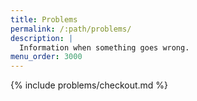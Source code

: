 ```yaml
---
title: Problems
permalink: /:path/problems/
description: |
  Information when something goes wrong.
menu_order: 3000
---
```


{% include problems/checkout.md %}
